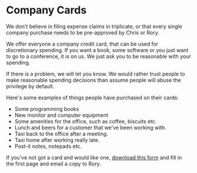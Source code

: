 # Company Cards

We don't believe in filing expense claims in triplicate, or that every single company purchase needs to be pre-approved by Chris or Rory. 

We offer everyone a company credit card, that can be used for discretionary spending. If you want a book, some software or you just want to go to a conference, it is on us. We just ask you to be reasonable with your spending.

If there is a problem, we will let you know. We would rather trust people to make reasonable spending decisions than assume people will abuse the privilege by default.

Here's some examples of things people have purchased on their cards:

* Some programming books
* New monitor and computer equipment
* Some amenities for the office, such as coffee, biscuits etc.
* Lunch and beers for a customer that we've been working with.
* Taxi back to the office after a meeting.
* Taxi home after working really late.
* Post-it notes, notepads etc.

If you've not got a card and would like one, [download this form](https://drive.google.com/file/d/0B7Zb_9JeCVRkRUlFQWdEVmpEWlE/view?usp=sharing) and fill in the first page and email a copy to Rory. 